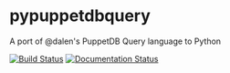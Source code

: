 # pypuppetdbquery
A port of @dalen's PuppetDB Query language to Python

[![Build Status](https://travis-ci.org/bootc/pypuppetdbquery.svg?branch=master)](https://travis-ci.org/bootc/pypuppetdbquery)
[![Documentation Status](https://readthedocs.org/projects/pypuppetdbquery/badge/?version=latest)](http://pypuppetdbquery.readthedocs.io/en/latest/?badge=latest)
